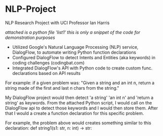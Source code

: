 # NLP-Project
NLP Research Project with UCI Professor Ian Harris

*attached is a python file 'list1'*
*this is only a snippet of the code for demonstration purposes*


 - Utilized Google's Natural Language Processing (NLP) service, DialogFlow, to automate writing Python function declarations
 - Configured DialogFlow to detect Intents and Entities (aka keywords) in coding challenges (codingbat.com)
 - Integrated DialogFlow's API with Python code to create custom func. declarations based on API results

For example: if a given problem was:
 "Given a string and an int n, return a string made of the first and last n chars from the string."

My DialogFlow project would then detect 'a string' 'an int n' and 'return a string' as keywords.
From the attached Python script, I would call on the DialogFlow api to detect those keywords and I would then store them. After that I would a create a function declaration for this specific problem.

For example, the problem above would creates something similar to this declaration: 
def string1(s1: str, n: int) -> str:

